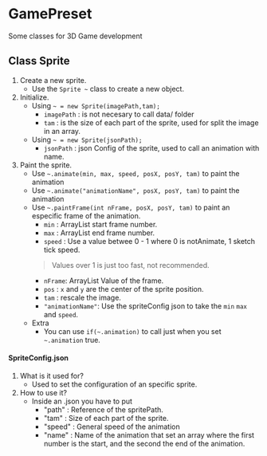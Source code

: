 # GamePreset
Some classes for 3D Game development

## Class Sprite
1. Create a new sprite.
	*	Use the `Sprite ~` class to create a new object.
2. Initialize.
	*	Using `~ = new Sprite(imagePath,tam);`
		*	`imagePath`	:	is not necesary to call data/ folder
		*	`tam`	:	is the size of each part of the sprite, used for split the image in an array.
	* Using `~ = new Sprite(jsonPath);`
		*	`jsonPath`	: json Config of the sprite, used to call an animation with name.
3. Paint the sprite.
	*	Use `~.animate(min, max, speed, posX, posY, tam)` to paint the animation
	*	Use `~.animate("animationName", posX, posY, tam)` to paint the animation
	*	Use `~.paintFrame(int nFrame, posX, posY, tam)` to paint an especific frame of the animation.
		*	`min`	:	ArrayList start frame number.
		*	`max`	:	ArrayList end frame number.
		*	`speed`	:	Use a value betwee 0 - 1 where 0 is notAnimate,  1 sketch tick speed. 
		>	Values over 1 is just too fast, not recommended.
		*	`nFrame`:	ArrayList Value of the frame.
		*	`pos`	:	`x` and `y` are the center of the sprite position.
		*	`tam`	:	rescale the image.
		*	`"animationName"`:	Use the spriteConfig json to take the `min` `max` and `speed`.
	*	Extra
		*	You can use `if(~.animation)` to call just when you set `~.animation` true.
#### SpriteConfig.json
1. What is it used for?
	*	Used to set the configuration of an specific sprite.
2. How to use it?
	*	Inside an .json you have to put
		*	"path"	:	Reference of the spritePath.
		*	"tam"	:	Size of each part of the sprite.
		*	"speed"	:	General speed of the animation
		*	"name"	:	Name of the animation that set an array where the first number is the start, and the second the end of the animation.
